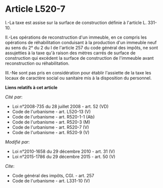 # Article L520-7

I.-La taxe est assise sur la surface de construction définie à l'article L. 331-10. 

II.-Les opérations de reconstruction d'un immeuble, en ce compris les opérations de réhabilitation conduisant à la production
d'un immeuble neuf au sens du 2° du 2 du I de l'article 257 du code général des impôts, ne sont assujetties à la taxe qu'à
raison des mètres carrés de surface de construction qui excèdent la surface de construction de l'immeuble avant
reconstruction ou réhabilitation. 

III.-Ne sont pas pris en considération pour établir l'assiette de la taxe les locaux de caractère social ou sanitaire mis à
la disposition du personnel.

**Liens relatifs à cet article**

_Cité par_:

  - Loi n°2008-735 du 28 juillet 2008 - art. 52 (VD)
  - Code de l'urbanisme - art. L520-13 (V)
  - Code de l'urbanisme - art. R520-1-1 (Ab)
  - Code de l'urbanisme - art. R520-3 (M)
  - Code de l'urbanisme - art. R520-7 (V)
  - Code de l'urbanisme - art. R520-9 (V)

_Modifié par_:

  - Loi n°2010-1658 du 29 décembre 2010 - art. 31 (V)
  - Loi n°2015-1786 du 29 décembre 2015 - art. 50 (V)

_Cite_:

  - Code général des impôts, CGI. - art. 257
  - Code de l'urbanisme - art. L331-10 (V)
